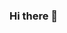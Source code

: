 ### Hi there 👋

<!--
**Andrew-Casey/Andrew-Casey** is a ✨ _special_ ✨ repository because its `README.md` (this file) appears on your GitHub profile.

Here are some ideas to get you started:

- 🔭 I’m currently working in the Data Science program @ Codeup!
- 🌱 I’m currently learning many valuable tools and techniques.
- 📫 How to reach me: casey.andrew.m@gmail.com
